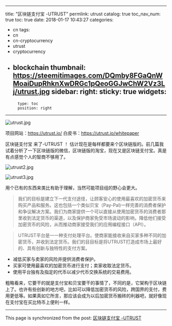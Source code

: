 
---
title: "区块链支付宝 -UTRUST"
permlink: utrust
catalog: true
toc_nav_num: true
toc: true
date: 2018-01-17 10:43:27
categories:
- cn
tags:
- cn
- cn-cryptocurrency
- utrust
- cryptocurrency
- blockchain
thumbnail: https://steemitimages.com/DQmby8FGaQnWMoaiDupRhknXwDRGc1pQeoGGJwChW2Vz3Lj/utrust.jpg
sidebar:
    right:
        sticky: true
widgets:
    -
        type: toc
        position: right
---


![utrust.jpg](https://steemitimages.com/DQmby8FGaQnWMoaiDupRhknXwDRGc1pQeoGGJwChW2Vz3Lj/utrust.jpg)

项目网站：https://utrust.io/
白皮书：https://utrust.io/whitepaper

区块链支付宝 来了-UTRUST ！ 估计现在是每样都要来个区块链版的。前几篇我试着分析了一下区块链版的微信，区块链版的淘宝，现在又是区块链支付宝。真是有点感觉个人的智商不够用了。

![utrust2.jpg](https://steemitimages.com/DQmUMGVhUV2fhNKTvwPq8vDEhQeykXRjYZuPNUzRZGcprQ5/utrust2.jpg)

![utrust3.jpg](https://steemitimages.com/DQmR8K2mayU7nhbaAUrMb9QMvTiueuESbuBUAtoX7teWcF4/utrust3.jpg)

用个已有的东西来类比有助于理解，当然可能项目组的野心会更大。

>我们的目标是建立下一代支付途径，让顾客安心的使用最喜欢的加密货币来购买产品和服务。这也包括一个类似贝宝（Pay-Pal)一样完善的消费者保护和争议解决方案。我们为商家提供⼀个可以直接从使用加密货币的消费者那里收到法定货币的渠道，以及保护商家免受市场波动的影响，降低他们接受加密货币的风险，从而推动商家接受我们的应用编程接口（API）。


>UTRUST平台是⼀一种支付处理平台。使商家能接收来自买家多种不同的加密货币，并收到法定货币。我们的⽬目标是将UTRUST打造成市场上最好的、具有创新与独特性的支付方案。
* 减低买家与卖家的风险并提供消费者保护。
* 买家可使用最喜欢的加密货币进行支付；卖家收取法定货币。
* 使用平台独有及指定的代币以减少代币交换系统的交易费⽤。

粗略看来，它要干的就是支付宝和贝宝要干的事情了，不同的是，它架构于区块链上了。也许有些创新的地方吧，比如可以降低加密货币的风险，跨国界的支付，费用更低等。如果真如它所言，那应该会成为以后加密货币搬砖的利器吧，就好像现在支付宝在买比特币上便利一样。

- - -

This page is synchronized from the post: [区块链支付宝 -UTRUST](https://steemit.com/@lemooljiang/utrust)
